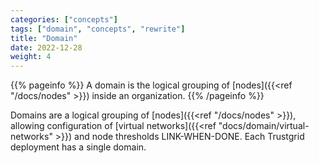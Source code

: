 ```yaml
---
categories: ["concepts"]
tags: ["domain", "concepts", "rewrite"]
title: "Domain"
date: 2022-12-28
weight: 4
---
```


{{% pageinfo %}}
A domain is the logical grouping of [nodes]({{<ref "/docs/nodes" >}}) inside an organization.
{{% /pageinfo %}}

Domains are a logical grouping of [nodes]({{<ref "/docs/nodes" >}}), allowing configuration of [virtual networks]({{<ref "docs/domain/virtual-networks" >}}) and node thresholds LINK-WHEN-DONE. Each Trustgrid deployment has a single domain.
